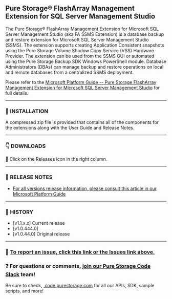 ## Pure Storage® FlashArray Management Extension for SQL Server Management Studio

The Pure Storage® FlashArray Management Extension for Microsoft SQL Server Management Studio (aka FA SSMS Extension) is a database backup and restore extension for Microsoft SQL Server Management Studio (SSMS). The extension supports creating Application Consistent snapshots using the Pure Storage Volume Shadow Copy Service (VSS) Hardware Provider. The extension can be used from the SSMS GUI or automated using the Pure Storage Backup SDK Windows PowerShell module. Database Administrators (DBAs) can manage backup and restore operations on local and remote databases from a centralized SSMS deployment.

Please refer to the [Microsoft Platform Guide -- Pure Storage FlashArray Management Extension for Microsoft SQL Server Management Studio](https://support.purestorage.com/Solutions/Microsoft_Platform_Guide/bbb_Microsoft_Integration_Releases/Pure_Storage_FlashArray_Management_Extension_for_Microsoft_SQL_Server_Management_Studio) for full details.

<!-- wp:separator -->
<hr class="wp-block-separator"/>
<!-- /wp:separator -->

### :floppy_disk: INSTALLATION
A compressed zip file is provided that contains all of the components for the extensions along with the User Guide and Release Notes.

<!-- wp:separator -->
<hr class="wp-block-separator"/>
<!-- /wp:separator -->

### :point_down: DOWNLOADS
:small_orange_diamond: Click on the Releases icon in the right column.

<!-- wp:separator -->
<hr class="wp-block-separator"/>
<!-- /wp:separator -->

### :paperclip: RELEASE NOTES
- [For all versions release information, please consult this article in our Microsoft Platform Guide](https://support.purestorage.com/Solutions/Microsoft_Platform_Guide/bbb_Microsoft_Integration_Releases/Pure_Storage_FlashArray_Management_Extension_for_Microsoft_SQL_Server_Management_Studio)

<!-- wp:separator -->
<hr class="wp-block-separator"/>
<!-- /wp:separator -->

### :date: HISTORY
* [v1.1.x.x] Current release
* [v1.0.444.0]
* [v1.0.44.0] Original release

<!-- wp:separator -->
<hr class="wp-block-separator"/>
<!-- /wp:separator -->

<!-- wp:paragraph -->
### :wrench: <a href="https://github.com/PureStorage-Connect/FlashArray-SQLServer-SSMS-Extension/issues">To report an issue, click this link or the Issues link above.</a>
<!-- /wp:paragraph -->

<!-- wp:paragraph -->
### :question: For questions or comments,&nbsp;<a href="https://codeinvite.purestorage.com/">join our Pure Storage Code Slack</a>&nbsp;team!
<!-- /wp:paragraph -->

<!-- wp:paragraph -->
Be sure to check,&nbsp;<a href="https://code.purestorage.com/"> code.purestorage.com</a> for all our APIs, SDK, sample scripts, and more!
<!-- /wp:paragraph -->